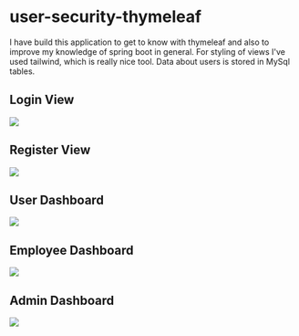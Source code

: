 # user-security-thymeleaf

<p>
I have build this application to get to know with thymeleaf and also to improve my knowledge of spring boot in general. For styling of views I've used tailwind, which is really nice tool. Data about users is stored in MySql tables.
</p>

<h2>Login View</h2>
<img src="https://user-images.githubusercontent.com/70106587/221555905-08605e49-cda2-4d85-96ed-3e0809b1ac9a.png"/>

<h2>Register View</h2>
<img src="https://user-images.githubusercontent.com/70106587/221556037-4900d833-2a86-459a-b6f4-a7fe71cbb5ae.png"/>

<h2>User Dashboard</h2>
<img src="https://user-images.githubusercontent.com/70106587/221556335-6e795946-3cd8-4944-b2dd-98631ecec310.png"/>

<h2>Employee Dashboard</h2>
<img src="https://user-images.githubusercontent.com/70106587/221556348-09a126f7-ca46-402c-bca8-711fa7a33777.png"/>

<h2>Admin Dashboard</h2>
<img src="https://user-images.githubusercontent.com/70106587/221556086-99d95eed-44b1-4e9a-87dd-c777a72e662b.png"/>
